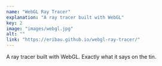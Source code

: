 ```yaml
---
name: "WebGL Ray Tracer"
explanation: "A ray tracer built with WebGL"
key: 2
image: "images/webgl.jpg"
alt: ""
link: "https://eribau.github.io/webgl-ray-tracer/"
---
```


A ray tracer built with WebGL. Exactly what it says on the tin.